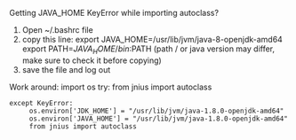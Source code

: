 Getting JAVA_HOME KeyError while importing autoclass?
  1. Open ~/.bashrc file
  2. copy this line:
      export JAVA_HOME=/usr/lib/jvm/java-8-openjdk-amd64 export 
      PATH=$JAVA_HOME/bin:$PATH 
      (path / or java version may differ, make sure to check it before copying)
  3. save the file and log out
  
Work around: 
    import os
    try:
         from jnius import autoclass

    except KeyError:
         os.environ['JDK_HOME'] = "/usr/lib/jvm/java-1.8.0-openjdk-amd64"
         os.environ['JAVA_HOME'] = "/usr/lib/jvm/java-1.8.0-openjdk-amd64"
         from jnius import autoclass
